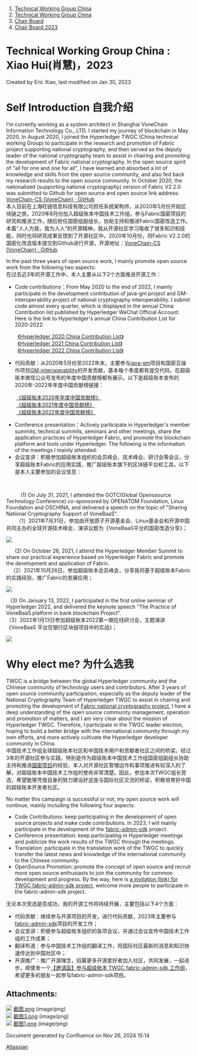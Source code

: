 1. [Technical Working Group China](index.html)
2. [Technical Working Group China](Technical-Working-Group-China_22151170.html)
3. [Chair Board](Chair-Board_22151248.html)
4. [Chair Board 2023](Chair-Board-2023_22153780.html)

# Technical Working Group China : Xiao Hui(肖慧)，2023

Created by Eric Xiao, last modified on Jan 30, 2023

# Self Introduction 自我介绍

I‘m currently working as a system architect in Shanghai VoneChain Information Technology Co., LTD. I started my journey of blockchain in May 2020. In August 2020, I joined the Hyperledger TWGC (China technical working Group) to participate in the research and promotion of Fabric project supporting national cryptography, and then served as the deputy leader of the national cryptography team to assist in chairing and promoting the development of Fabric national cryptography. In the open source spirit of "all for one and one for all", I have learned and absorbed a lot of knowledge and skills from the open source community, and also fed back my research results to the open source community. In October 2020, the nationalized (supporting national cryptography) version of Fabric V2.2.0 was submitted to Github for open source and open source link address: [VoneChain-CS (VoneChain) · GitHub](https://github.com/VoneChain-CS)  
本人目前在上海旺链信息科技有限公司担任系统架构师，从2020年5月份开始区块链之旅，2020年8月份加入超级账本中国技术工作组，参与Fabric国密项目的研究和推进工作，随后担任国密组副组长，协助主持和推进Fabric国密改造工作。本着“人人为我，我为人人”的开源精神，我从开源社区学习吸收了很多知识和技能，同时也将研究成果反馈到了开源社区中。2020年10月份，将Fabric V2.2.0的国密化改造版本提交到Github进行开源，开源地址：[VoneChain-CS (VoneChain) · GitHub](https://github.com/VoneChain-CS)

In the past three years of open source work, I mainly promote open source work from the following two aspects:  
在过去近3年的开源工作中，本人主要从以下2个方面推进开源工作：

- Code contributions：From May 2020 to the end of 2022, I mainly participate in the development contribution of java-gm project and GM-interoperability project of national cryptography interoperability. I submit code almost every quarter, which is displayed in the annual China Contribution list published by Hyperledger WeChat Official Account. Here is the link to Hyperledger's annual China Contribution List for 2020-2022:

        [《Hyperledger 2020 China Contribution List》](https://mp.weixin.qq.com/s/m3erhk-r2mC4MMrsEfZO5A)  
        [《Hyperledger 2021 China Contribution List》](https://mp.weixin.qq.com/s/bM0FI2ffyrYr98RukF3Trw)  
        [《Hyperledger 2022 China Contribution List》](https://mp.weixin.qq.com/s/JxIPrfMrO3iDxho5ZGXJZg)

- 代码贡献：从2020年5月份至2022年末，主要参与[java-gm](https://github.com/Hyperledger-TWGC/java-gm)项目和国密互操作项目[GM-interoperability](https://github.com/Hyperledger-TWGC/GM-interoperability)的开发贡献，基本每个季度都有提交代码，在超级账本微信公众号发布的年度中国贡献榜都有展示。以下是超级账本发布的2020年-2022年年度中国贡献榜链接：

       [《超级账本2020年年度中国贡献榜》](https://mp.weixin.qq.com/s/m3erhk-r2mC4MMrsEfZO5A)  
       [《超级账本2021年度中国贡献榜》](https://mp.weixin.qq.com/s/bM0FI2ffyrYr98RukF3Trw)  
       [《超级账本2022年度中国贡献榜》](https://mp.weixin.qq.com/s/JxIPrfMrO3iDxho5ZGXJZg)

- Conference presentation：Actively participate in Hyperledger's member summits, technical summits, seminars and other meetings, share the application practices of Hyperledger Fabric, and promote the blockchain platform and tools under Hyperledger. The following is the information of the meetings I mainly attended:
- 会议宣讲：积极参加超级账本组织的会员峰会、技术峰会、研讨会等会议，分享超级账本Fabric的应用实践，推广超级账本旗下的区块链平台和工具。以下是本人主要参加的会议信息：

         

          (1) On July 31, 2021, I attended the GOTC(Global Openssource Technology Conference) co-sponsored by OPENATOM Foundation, Linux Foundation and OSCHINA, and delivered a speech on the topic of "Sharing National Cryptography Support of VoneBaaS".  
       （1）2021年7月31日，参加由开放原子开源基金会、Linux基金会和开源中国共同主办的全球开源技术峰会，演讲议题为《VoneBaaS平台的国密改造分享》；

![](attachments/22153784/22153789.png?height=400)

      (2) On October 26, 2021, I attend the Hyperledger Member Summit to share our practical experience based on Hyperledger Fabric and promote the development and application of Fabric.  
   （2）2021年10月26日，参加超级账本会员峰会，分享我司基于超级账本Fabric的实践经验，推广Fabric的发展应用；

![](attachments/22153784/22153786.png?height=250)

   (3) On January 13, 2022, I participated in the first online seminar of Hyperledger 2022, and delivered the keynote speech "The Practice of VoneBaaS platform in bank blockchain Project".  
（3）2022年1月13日参加超级账本2022第一期在线研讨会，主题演讲《VoneBaaS 平台在银行区块链项目中的实战》；

![](attachments/22153784/22153787.png?height=250)

# Why elect me? 为什么选我

TWGC is a bridge between the global Hyperledger community and the Chinese community of technology users and contributors. After 3 years of open source community participation, especially as the deputy leader of the National Cryptography Team of Hyperledger TWGC to assist in chairing and promoting the development of [Fabric national cryptography project](https://mp.weixin.qq.com/s/NzowHAjr8sm3p-o8ukgyuQ), I have a deep understanding of the open source community management, operation and promotion of matters, and I am very clear about the mission of Hyperledger TWGC. Therefore, I participate in the TWGC leader election, hoping to build a better bridge with the international community through my own efforts, and more actively cultivate the Hyperledger developer community in China.  
中国技术工作组全球超级账本社区和中国技术用户和贡献者社区之间的桥梁。经过3年的开源社区参与实践，特别是作为超级账本中国技术工作组国密组副组长协助主持和推进[国密项目](https://mp.weixin.qq.com/s/NzowHAjr8sm3p-o8ukgyuQ)的经验，本人对开源社区管理运作和事项推进有较深入的了解，对超级账本中国技术工作组的使命非常清楚。因此，参加本次TWGC组长竞选，希望能够凭借自身的努力建设好这座与国际社区交流的桥梁，积极培育好中国的超级账本开发者社区。

No matter this campaign is successful or not, my open source work will continue, mainly including the following four aspects:

- Code Contributions: keep participating in the development of open source projects and make code contributions. In 2023, I will mainly participate in the development of the [fabric-admin-sdk](https://github.com/hyperledger/fabric-admin-sdk) project.
- Conference presentation: keep participating in Hyperledger meetings and publicize the work results of the TWGC through the meetings.
- Translation: participate in the translation work of the TWGC to quickly transfer the latest news and knowledge of the international community to the Chinese community.
- OpenSource Promotion: promote the concept of open source and recruit more open source enthusiasts to join the community for common development and progress. By the way, here is [a invitation (link) for TWGC fabric-admin-sdk project](https://mp.weixin.qq.com/s/IG8nQV11n_rzSYH8mr4DHA), welcome more people to participate in the fabric-admin-sdk project.

无论本次竞选是否成功，我的开源工作将持续开展，主要包括以下4个方面：

- 代码贡献：继续参与开源项目的开发，进行代码贡献，2023年主要参与[fabric-admin-sdk](https://github.com/hyperledger/fabric-admin-sdk)项目的开发工作；
- 会议宣讲：积极参与超级账本组织的各项会议，并通过会议宣传中国技术工作组的工作成果；
- 翻译布道：参与中国技术工作组的翻译工作，将国际社区最新的消息和知识快速传达到中国社区中；
- 开源推广：推广开源理念，招募更多开源爱好者加入社区，共同发展，一起进步。顺便发一个[【邀请函】参与超级账本 TWGC fabric-admin-sdk 工作组](https://mp.weixin.qq.com/s/IG8nQV11n_rzSYH8mr4DHA)，希望更多的朋友一起参与fabric-admin-sdk项目。

## Attachments:

![](images/icons/bullet_blue.gif) [截图.png](attachments/22153784/22153786.png) (image/png)  
![](images/icons/bullet_blue.gif) [截图3.png](attachments/22153784/22153787.png) (image/png)  
![](images/icons/bullet_blue.gif) [截图1.png](attachments/22153784/22153789.png) (image/png)

Document generated by Confluence on Nov 26, 2024 15:14

[Atlassian](http://www.atlassian.com/)
